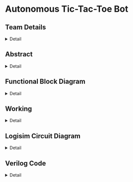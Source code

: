 # Autonomous Tic-Tac-Toe Bot

<!-- First Section -->
## Team Details
<details>
  <summary>Detail</summary>

  > Semester: 3rd Sem B. Tech. CSE

  > Section: S1

  > Member-1: Name: M Vineet Nayak, Roll No: 231CS132, email: vineet.231cs132@nitk.edu.in

  > Member-2: Name: Nischal Basavaraju, Roll No: 231CS139, email: nischal.231cs139@nitk.edu.in

  > Member-3: Name: Prahas G R, Roll No: 231CS142, email: prahas.231cs142@nitk.edu.in
</details>

<!-- Second Section -->
## Abstract
<details>
  <summary>Detail</summary>
  
  <h4>Motivation</h4> This topic was chosen to showcase that something as complex and challenging as an autonomous bot can be implemented using something as simple as basic logic gates. This not only allows for a deeper understanding of hardware-level design but also bridges the gap between theoretical digital design concepts and real-world applications. The aim is to explore how classic game strategies can be implemented through hardware.<br><br>
   <h4>Problem Statement</h4> To design and implement a fully autonomous tic-tac-toe playing bot without using microcontrollers or software that plays the game of tic-tac-toe along with the user. This model implements a hardware-based solution to simulate decision-making and strategy using combinational and sequential circuits.<br><br>
  <h4>Features</h4> This autonomous bot will have the following features:
1. Calculates the most optimal move that can be played given the current situation of the game board.<br>
2. Makes use of flip-flops to store the current state of the game.<br>
3. A combination of priority encoder and decoder is used to decide the next optimal move.<br>
4. Uses the programming concept of greedy algorithms to decide the optimal moves.<br>
5. Ensures the same cell is not selected more than once.<br>
</details>

## Functional Block Diagram
<details>
  <summary>Detail</summary>
  
  <img src="Snapshots/block.drawio.png" alt="Image Description" />

</details>

<!-- Third Section -->
## Working
<details>
  <summary>Detail</summary>

  The project operates by allowing both a human player and a bot to take turns placing moves on a
3x3 Tic-Tac-Toe grid. The core structure is built around modules responsible for accepting inputs,
determining optimal bot moves, ensuring valid turns, and detecting game completion.
The game uses separate modules for processing user inputs (userInput) and bot inputs (computerInput). User inputs are captured through an inputModule, and the bot’s move is calculated in the
computerInput module.  
A J-K flip-flop manages turn alternation between the player and the bot.
After every valid move, the flip-flop toggles states, ensuring that players take turns sequentially. To
prevent simultaneous or illegal moves, a meta-stable D flip-flop combination ensures that a player’s
turn is not ”used up” if the player selects a position that is already occupied.
The computerInput module employs several submodules, including decision1, decision2, and
others, alongside a 16-to-1 priority encoder and a 1-to-16 decoder.
<img src="Snapshots/truth table.png" alt="truthTable"><br>
The bot’s logic works as follows:
 Win Check: First, the bot evaluates all vacant positions to see if placing a move in any of them
results in a win.  

Blocking Moves: If no winning move is found, the bot checks whether it can block the player from
winning by placing a move in a critical spot.  

Optimal Move : If neither condition is met, the bot selects an optimal move using predefined
decision-making criteria. The priority encoder ensures that if multiple moves are possible, only one
is selected, preventing conflicting or multiple moves from being executed. 

<img src="Snapshots/State Diagram.png" alt="stateDiagram"><br>
Enable Terminals and Multiplexers: Input validation is managed by the enable terminals of the
input modules. Multiplexers are used to ensure that a player cannot make multiple inputs in a
single turn or input at the same time as the bot. This same mechanism also disables input once the
game ends in a win for either the player or the bot. The system guarantees that no further moves
can be made after a game concludes, requiring the user to reset the game before playing again.


Each cell in the 3x3 grid is represented by two LEDs: a red LED to represent the player’s move
and a green LED for the bot’s move. This dual-LED setup allows the players to visually track the
current state of the game board. Additional LEDs indicate whose turn it is and whether a player
has won. These turn-indicator LEDs are updated in synchronization with the J-K flip-flop.  


A dedicated winCondition module monitors the grid after every move to detect any winning
combination. If a win is detected, the game is locked, and no further moves are allowed. This
ensures that gameplay is concluded and the system enters a halt state until the user resets the
board.
Since a tic-tac-toe game can enter into many different states, the truth table for one such game
where the game ends up being a tie.
Also, the state diagram is similar to that of a jk flip flop.
</details>

<!-- Fourth Section -->
## Logisim Circuit Diagram
<details>
  <summary>Detail</summary>
This is the main module of the circuit.
	<details>
  <summary>MAIN</summary>
		This is the main Module where the game is played and all the components are integrated.

  
<img src="Snapshots/Main.png" alt="main module">
</details>
The main submodules are
<details>
  <summary>Computer Input</summary>
	This module calculates the most optimal move to be played by the BOT given the current situation of the game using the output of the 
	decision modules.
	
<img src="Snapshots/computerInput.png" alt="computer input">
	
</details>
<details>
  <summary>InputModule</summary>
	This module is used to propagate the user's and BOT's input to the display unit if it is valid. This unit prevents the user from making
	an invalid input at any point in the game.

 
<img src="Snapshots/inputModule.png" alt="inputModule">
</details>
<details>
  <summary>WinCondition</summary>
	This module is used to check if any player(the bot or the user) has won the game in the corresponding move. The output of this module
	decides if the game has ended or not.

 
<img src="Snapshots/winCondition.png" alt="winCondition">
</details>
<details>
  <summary>UserInput</summary>
	This is perhaps the most distinguishing part of our project. This module contains a meta-stable flip-flop that propagates an input
	pulse only once. This is used in our project to ensure that the turn of the users remains in the same state unless the user selects a 
	valid input. In cases where the user selects invalid inputs such as already selected cells, or tries to play his turn twice, the meta 
	stable flip-flop prevents the move of the user.

 
<img src="Snapshots/userInput.png" alt="userInput">
</details>

The computer input module has the following submodules
<details>
  <summary>Condition-1</summary>
	
<img src="Snapshots/condition1.png" alt="condition1">
</details>
<details>
  <summary>Condition-2</summary>
	
<img src="Snapshots/condition2.png" alt="condition2">
</details>
<details>
  <summary>Decision-1</summary>
  	This module is used to check if the BOT can win the game in the current move given the current situation of the game board, which aids 
   	in the decision making algorithm of the BOT to make its move.

 
<img src="Snapshots/decision1.png" alt="decision1">
</details>
<details>
  <summary>Decision-2</summary>
	This module is used to check if the user can win the game in his/her next move given the current situation of the game board, which aids 
   	in the decision making algorithm of the BOT to make its move.
<img src="Snapshots/decision2.png" alt="decision2">
</details>
<details>
  <summary>Decision-3</summary>
	This module calculates the best possible cell for the BOT to make its move.
<img src="Snapshots/decision3.png" alt="decision3">
</details>

</details>

<!-- Fifth Section -->
## Verilog Code
<details>
  <summary>Detail</summary>

<details>
  <summary>Gate Level Modelling</summary>

```	
//S1-T8
//AUTONOMOUS TIC-TAC-TOE BOT
//M Vineet Nayak 231CS132
//Prahas G R 231CS142
//Nischal Basavaraju 213CS139
//S1-T8.v

//condition1 module
module condition1(a, b, c, d, e, f, o1, o2, o3);
	input a, b, c, d, e, f;
	output o1, o2, o3;
	wire nor1, nor2, nor3;
	nor(nor1, a, b);
	nor(nor2, c, d);
	nor(nor3, e, f);
	and(o1, nor1, d, f);
	and(o2, nor2, b, f);
	and(o3, nor3, b, d);
endmodule

//desicion1 module
module desicion1(r1, g1, r2, g2, r3, g3, r4, g4, r5, g5, r6, g6, r7, g7, r8, g8, r9, g9, o1, o2, o3, o4, o5, o6, o7, o8, o9);
	input r1, g1, r2, g2, r3, g3, r4, g4, r5, g5, r6, g6, r7, g7, r8, g8, r9, g9;
	output o1, o2, o3, o4, o5, o6, o7, o8, o9;
	wire m1a, m1b, m1c, m2a, m2b, m2c, m3a, m3b, m3c, m4a, m4b, m4c;
	wire m5a, m5b, m5c, m6a, m6b, m6c, m7a, m7b, m7c, m8a, m8b, m8c;
	
	condition1 mod1(r1, g1, r2, g2, r3, g3, m1a, m1b, m1c);
	condition1 mod2(r4, g4, r5, g5, r6, g6, m2a, m2b, m2c);
	condition1 mod3(r7, g7, r8, g8, r9, g9, m3a, m3b, m3c);
	condition1 mod4(r1, g1, r4, g4, r7, g7, m4a, m4b, m4c);
	condition1 mod5(r2, g2, r5, g5, r8, g8, m5a, m5b, m5c);
	condition1 mod6(r3, g3, r6, g6, r9, g9, m6a, m6b, m6c);
	condition1 mod7(r1, g1, r5, g5, r9, g9, m7a, m7b, m7c);
	condition1 mod8(r3, g3, r5, g5, r7, g7, m8a, m8b, m8c);
	
	or(o1, m1a, m4a, m7a);
	or(o2, m1b, m5a);
	or(o3, m1c, m6a, m8a);
	or(o4, m2a, m4b);
	or(o5, m2b, m5b, m7b, m8b);
	or(o6, m2c, m6b);
	or(o7, m3a, m4c, m8c);
	or(o8, m3b, m5c);
	or(o9, m3c, m6c, m7c);

endmodule

//condition2 module
module condition2(a, b, c, d, e, f, o1, o2, o3);
    input a, b, c, d, e, f;
    output o1, o2, o3;
    wire nor1, nor2, nor3;
    nor(nor1, a, b);
    nor(nor2, c, d);
    nor(nor3, e, f);

    and(o1, nor1, c, e);
    and(o2, nor2, a, e);
    and(o3, nor3, a, c);
endmodule

//desicion2 module
module desicion2(r1, g1, r2, g2, r3, g3, r4, g4, r5, g5, r6, g6, r7, g7, r8, g8, r9, g9, o1, o2, o3, o4, o5, o6, o7, o8, o9);
    input r1, g1, r2, g2, r3, g3, r4, g4, r5, g5, r6, g6, r7, g7, r8, g8, r9, g9;
    output o1, o2, o3, o4, o5, o6, o7, o8, o9;
    wire m1a, m1b, m1c, m2a, m2b, m2c, m3a, m3b, m3c, m4a, m4b, m4c;
    wire m5a, m5b, m5c, m6a, m6b, m6c, m7a, m7b, m7c, m8a, m8b, m8c;
    
    condition2 mod1(r1, g1, r2, g2, r3, g3, m1a, m1b, m1c);
    condition2 mod2(r4, g4, r5, g5, r6, g6, m2a, m2b, m2c);
    condition2 mod3(r7, g7, r8, g8, r9, g9, m3a, m3b, m3c);
    condition2 mod4(r1, g1, r4, g4, r7, g7, m4a, m4b, m4c);
    condition2 mod5(r2, g2, r5, g5, r8, g8, m5a, m5b, m5c);
    condition2 mod6(r3, g3, r6, g6, r9, g9, m6a, m6b, m6c);
    condition2 mod7(r1, g1, r5, g5, r9, g9, m7a, m7b, m7c);
    condition2 mod8(r3, g3, r5, g5, r7, g7, m8a, m8b, m8c);
        
    or(o1, m1a, m4a, m7a);
    or(o2, m1b, m5a);
    or(o3, m1c, m6a, m8a);
    or(o4, m2a, m4b);
    or(o5, m2b, m5b, m7b, m8b);
    or(o6, m2c, m6b);
    or(o7, m3a, m4c, m8c);
    or(o8, m3b, m5c);
    or(o9, m3c, m6c, m7c);
        
endmodule

//priority encoder
module priority_encoder_16to4 (
    input  in15, in14, in13, in12, in11, in10,in0, in1, in2,
    input  in3, in4, in5, in6, in7, in8, in9,
    output [3:0] out
);

	wire o1,o2,o3,o4,o5,o6,o7,o8,o9;
	buf(o5,in5);
	wire n1,n2,n3,n4,n5,n6,n7,n8,n9;
	not(n5,o5);
	not(n1,o1);
	not(n2,o2);
	not(n3,o3);
	not(n4,o4);
	not(n6,o6);
	not(n7,o7);
	not(n8,o8);
	not(n9,o9);

	and(o9, in9, n5);
	and(o1,in1,n5,n9);
	and(o3, in3, n5, n9,n1);
	and(o7, in7,n5,n9,n1,n3);
	and(o2, in2,n5,n9,n1,n3,n7 );
	and(o4, in4, n5,n9,n1,n3,n7 , n2);
	and(o6, in6, n5,n9,n1,n3,n7 , n2, n4);
	and(o8, in8, n5,n9,n1,n3,n7 , n2, n4, n6);

	wire w1,w2,w3,w4;
	or(w1, o1,o3,o5,o7,o9);
	or(w2, o2, o3, o6, o7);
	or(w3, o4, o5, o6, o7);
	or(w4, o8, o9);

	buf(out[0], w1);
	buf(out[1], w2);
	buf(out[2], w3);
	buf(out[3], w4);

endmodule



//decoder
module decoder_1to16 (
    input [3:0] in,
    output out0, out1, out2, out3, out4, out5, out6, out7,
    output out8, out9, out10, out11, out12, out13, out14, out15
);

	wire n_in0, n_in1, n_in2, n_in3;
	not (n_in0, in[0]);
	not (n_in1, in[1]);
	not (n_in2, in[2]);
	not (n_in3, in[3]);

	and (out0, n_in3, n_in2, n_in1, n_in0);  
	and (out1, n_in3, n_in2, n_in1, in[0]); 
	and (out2, n_in3, n_in2, in[1], n_in0); 
	and (out3, n_in3, n_in2, in[1], in[0]); 
	and (out4, n_in3, in[2], n_in1, n_in0); 
	and (out5, n_in3, in[2], n_in1, in[0]); 
	and (out6, n_in3, in[2], in[1], n_in0); 
	and (out7, n_in3, in[2], in[1], in[0]); 
	and (out8, in[3], n_in2, n_in1, n_in0); 
	and (out9, in[3], n_in2, n_in1, in[0]); 
	and (out10,in[3], n_in2, in[1], n_in0); 
	and (out11,in[3], n_in2, in[1], in[0]); 
	and (out12,in[3], in[2], n_in1, n_in0); 
	and (out13,in[3], in[2], n_in1, in[0]); 
	and (out14,in[3], in[2], in[1], n_in0); 
	and (out15,in[3], in[2], in[1], in[0]); 

endmodule

//desicion3 module

module desicion3(r1, g1, r2, g2, r3, g3, r4, g4, r5, g5, r6, g6, r7, g7, r8, g8, r9, g9, o1, o2, o3, o4, o5, o6, o7, o8, o9);
    input r1, g1, r2, g2, r3, g3, r4, g4, r5, g5, r6, g6, r7, g7, r8, g8, r9, g9;
    output o1, o2, o3, o4, o5, o6, o7, o8, o9;
    wire nor1, nor2, nor3, nor4, nor5, nor6, nor7, nor8, nor9;
    nor(nor1, r1, g1);
    nor(nor2, r2, g2);
    nor(nor3, r3, g3);
    nor(nor4, r4, g4);
    nor(nor5, r5, g5);
    nor(nor6, r6, g6);
    nor(nor7, r7, g7);
    nor(nor8, r8, g8);
    nor(nor9, r9, g9);
    wire [3:0]out;
    wire j1, j2, j3, j4, j5, j6, j7;
    reg lo = 0;
    priority_encoder_16to4 prien(lo, lo, lo, lo, lo, lo,lo, nor1, nor2, nor3, nor4, nor5, nor6, nor7, nor8, nor9,out );
    decoder_1to16 cir2(out, j7,o1, o2, o3, o4, o5, o6, o7, o8, o9, j1, j2, j3, j4, j5, j6);

endmodule

//computer_input module

module computer_input(r1, g1, r2, g2, r3, g3, r4, g4, r5, g5, r6, g6, r7, g7, g8, g8, r9, g9, o1, o2, o3, o4, o5, o6, o7, o8, o9);
    input r1, g1, r2, g2, r3, g3, r4, g4, r5, g5, r6, g6, r7, g7, r8, g8, r9, g9;
    output o1, o2, o3, o4, o5, o6, o7, o8, o9;
    wire b1, b2, b3, b4, b5, b6, b7, b8, b9;
    wire p1, p2, p3, p4, p5, p6, p7, p8, p9;
    wire s1, s2, s3, s4, s5, s6, s7, s8, s9;
    reg hi = 1;
    reg lo = 0;
    desicion1 bw(r1, g1, r2, g2, r3, g3, r4, g4, r5, g5, r6, g6, r7, g7, g8, g8, r9, g9, b1, b2, b3, b4, b5, b6, b7, b8, b9);
    desicion2 pw(r1, g1, r2, g2, r3, g3, r4, g4, r5, g5, r6, g6, r7, g7, g8, g8, r9, g9, p1, p2, p3, p4, p5, p6, p7, p8, p9);
    desicion3 as(r1, g1, r2, g2, r3, g3, r4, g4, r5, g5, r6, g6, r7, g7, g8, g8, r9, g9, s1, s2, s3, s4, s5, s6, s7, s8, s9);
    output [3:0]out1, out2, out3;
    priority_encoder_16to4 pe1(lo,lo,lo,lo,lo,lo,lo,b1,b2,b3,b4,b5,b6,b7,b8,b9,  out1);
    priority_encoder_16to4 pe2(lo,lo,lo,lo,lo,lo,lo,p1,p2,p3,p4,p5,p6,p7,p8,p9,  out2);
    priority_encoder_16to4 pe3(lo,lo,lo,lo,lo,lo,lo,s1,s2,s3,s4,s5,s6,s7,s8,s9,  out3);
    wire d11, d12, d13, d14, d15, d16, d17, d18, d19;
    wire d21, d22, d23, d24, d25, d26, d27, d28, d29;
    wire d31, d32, d33, d34, d35, d36, d37, d38, d39;
    wire j1, j2, j3, j4, j5, j6, j7;
    wire j11, j21, j31, j41, j51, j61, j71;
    wire j12, j22, j32, j42, j52, j62, j72;
    decoder_1to16 c1(out1, j1,d11, d12, d13, d14, d15, d16, d17, d18, d19, j2, j3, j4, j5, j6, j7 );
    decoder_1to16 c2(out2, j11,d21, d22, d23, d24, d25, d26, d27, d28, d29, j21, j31, j41, j51, j61, j71 );
    decoder_1to16 c3(out3, j12,d31, d32, d33, d34, d35, d36, d37, d38, d39, j22, j32, j42, j52, j62, j72 );
    wire nor1, nor2;
    nor(nor1, d11, d12, d13, d14, d15, d16, d17, d18, d19);
    nor(nor2, d21, d22, d23, d24, d25, d26, d27, d28, d29);
    wire and1, and2, and3, and4, nad5, and6, nd7, nd8, and9;
    wire and11, and22, and33, and44, and55, and66, and77, and88, and99;
    and(and1, d21, nor1);
    and(and11, d31, nor1, nor2);
    and(and2, d22, nor1);
    and(and22, d32, nor1, nor2);
    and(and3, d23, nor1);
    and(and33, d33, nor1, nor2);
    and(and4, d24, nor1);
    and(and44, d34, nor1, nor2);
    and(and5, d25, nor1);
    and(and55, d35, nor1, nor2);
    and(and6, d26, nor1);
    and(and66, d36, nor1, nor2);
    and(and7, d27, nor1);
    and(and77, d37, nor1, nor2);
    and(and8, d28, nor1);
    and(and88, d38, nor1, nor2);
    and(and9, d29, nor1);
    and(and99, d39, nor1, nor2);
    or(o1, and1, and11, d11);
    or(o2, and2, and22, d12);
    or(o3, and3, and33, d13);
    or(o4, and4, and44, d14);
    or(o5, and5, and55, d15);
    or(o6, and6, and66, d16);
    or(o7, and7, and77, d17);
    or(o8, and8, and88, d18);
    or(o9, and9, and99, d19);
endmodule

//mux module

module mux_2to1 (
    input wire in0,
    input wire in1,
    input wire sel,
    output wire out
);

    wire not_sel;
    wire and0, and1;
    not (not_sel, sel);
    and (and0, in0, not_sel);
    and (and1, in1, sel);    
    or (out, and0, and1);

endmodule

// d latch
module d_latch (
    input wire d,
    input wire clk,
    input wire clr,  
    output wire q
);
    
wire d_n, q_n, r, s;
not (d_n, d);
nand (r, d, clk);
nand (s, d_n, clk);
nand (q, clr, q_n, r);
nand (q_n, q, s);

endmodule


//d flip-flop
module d_flip_flop (
    input wire d,
    input wire clk,
    input wire clr,
    input wire en,
    output wire q
);

wire d_int, clr_n, q_int;   
not (clr_n, clr);
and (d_int, d, en);

d_latch latch(
    .d(d_int),
    .clk(clk),
    .clr(clr_n),
    .q(q_int)
);

and (q, q_int, clr_n);

endmodule
//input_module module

module input_module(i1,i2,i3,i4,i5,i6,i7,i8,i9,en,rs,e1,e2,e3,e4,e5,e6,e7,e8,e9,o1,o2,o3,o4,o5,o6,o7,o8,o9);
    input i1, i2, i3, i4, i5, i6, i7, i8, i9, en, rs, e1, e2, e3, e4, e5, e6, e7, e8, e9;
    output o1, o2, o3,o4, o5, o6, o7, o8, o9;
    wire lo = 0;
    wire m1, m2, m3, m4, m5, m6, m7, m8, m9;
    mux_2to1 mux1(i1, lo, en, m1);
    mux_2to1 mux2(i2, lo, en, m2);
    mux_2to1 mux3(i3, lo, en, m3);
    mux_2to1 mux4(i4, lo, en, m4);
    mux_2to1 mux5(i5, lo, en, m5);
    mux_2to1 mux6(i6, lo, en, m6);
    mux_2to1 mux7(i7, lo, en, m7);
    mux_2to1 mux8(i8, lo, en, m8);
    mux_2to1 mux9(i9, lo, en, m9);

    wire en1, en2, en3, en4, en5, en6, en7, en8, en9;
    not(en1, e1);
    not(en2, e2);
    not(en3, e3);
    not(en4, e4);
    not(en5, e5);
    not(en6, e6);
    not(en7, e7);
    not(en8, e8);
    not(en9, e9);

    d_flip_flop dff1(m1, m1, rs, en1, o1);
    d_flip_flop dff2(m2, m2, rs, en2, o2);
    d_flip_flop dff3(m3, m3, rs, en3, o3);
    d_flip_flop dff4(m4, m4, rs, en4, o4);
    d_flip_flop dff5(m5, m5, rs, en5, o5);
    d_flip_flop dff6(m6, m6, rs, en6, o6);
    d_flip_flop dff7(m7, m7, rs, en7, o7);
    d_flip_flop dff8(m8, m8, rs, en8, o8);
    d_flip_flop dff9(m9, m9, rs, en9, o9);

endmodule

//win_condition module

module win_condition(i1, i2, i3, i4, i5, i6, i7, i8, i9, o);
    input i1, i2, i3, i4, i5, i6, i7, i8, i9;
    output o;
    wire and1, and2, and3, and4, and5, and6, and7, and8;
    and(and1, i1, i2, i3);
    and(and2, i4, i5, i6);
    and(and3, i7, i8, i9);
    and(and4, i1, i4, i7);
    and(and5, i2, i5, i8);
    and(and6, i3, i6, i9);
    and(and7, i1, i5, i9);
    and(and8, i3, i5, i7);
    or(o, and1, and2, and3, and4, and5, and6, and7, and8);
endmodule

//main 

module main(
	input r1, g1, r2, g2, r3, g3, r4, g4, r5, g5, r6, g6, r7, g7,r8, g8, r9, g9, bot, rs,
	output wire R1, R2, R3, R4, R5, R6, R7, R8, R9,
	output wire G1, G2, G3, G4, G5, G6, G7, G8, G9,
	output rt, gt, rw, gw
	);

	wire o1,o2,o3,o4,o5,o6,o7,o8,o9;

	computer_input compi(r1, g1, r2, g2, r3, g3, r4, g4, r5, g5, r6, g6, r7, g7,r8, g8, r9, g9, o1, o2, o3, o4, o5, o6, o7, o8, o9);
	
	wire x1,x2,x3,x4,x5,x6,x7,x8,x9;
	or(x1,o1,g1);
	or(x2,o2,g2);
	or(x3,o3,g3);
	or(x4,o4,g4);
	or(x5,o5,g5);
	or(x6,o6,g6);
	or(x7,o7,g7);
	or(x8,o8,g8);
	or(x9,o9,g9);

	buf(G1, x1);
	buf(G2, x2);
	buf(G3, x3);
	buf(G4, x4);
	buf(G5, x5);
	buf(G6, x6);
	buf(G7, x7);
	buf(G8, x8);
	buf(G9, x9);
	buf(R1,r1);
	buf(R2,r2);
	buf(R3,r3);
	buf(R4,r4);
	buf(R5,r5);
	buf(R6,r6);
	buf(R7,r7);
	buf(R8,r8);
	buf(R9,r9);

	win_condition win_ply(R1,R2,R3,R4,R5,R6,R7,R8,R9,rw);
	win_condition win_bot(G1,G2,G3,G4,G5,G6,G7,G8,G9,gw);

endmodule


```
</details>
<details>
  <summary>Behavioural Modelling</summary>
	

	
</details>
<details>
  <summary>Test Bench</summary>
	

	
</details>
</details>




